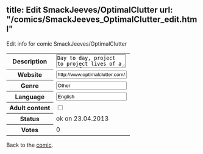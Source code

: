 title: Edit SmackJeeves/OptimalClutter
url: "/comics/SmackJeeves_OptimalClutter_edit.html"
---
Edit info for comic SmackJeeves/OptimalClutter

<form name="comic" action="http://gaepostmail.appengine.com/comic" name="post">
<table class="comicinfo">
<tr>
<th>Description</th><td><textarea name="description">Day to day, project to project lives of a group of developers/engineers, and the people that surround them. (Updated Tuesday, Thursday, Saturday, and 1st of the month) (Random once a month strips have moved to the Extra Pages site)</textarea></td>
</tr>
<tr>
<th>Website</th><td><input type="text" name="url" value="http://www.optimalclutter.com/comics/"/></td>
</tr>
<tr>
<th>Genre</th><td><input type="text" name="genre" value="Other"/></td>
</tr>
<tr>
<th>Language</th><td><input type="text" name="language" value="English"/></td>
</tr>
<tr>
<th>Adult content</th><td><input type="checkbox" name="adult" value="adult" /></td>
</tr>
<tr>
<th>Status</th><td>ok on 23.04.2013</td>
</tr>
<tr>
<th>Votes</th><td>0</div></td>
</tr>
</table>
</form>

Back to the [comic](/comics/SmackJeeves_OptimalClutter.html).
